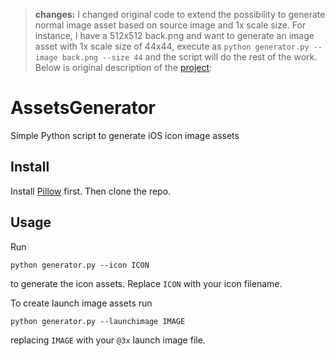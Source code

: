 > **changes:** I changed original code to extend the possibility to generate normal image asset based on source image and 1x scale size. For instance, I have a 512x512 back.png and want to generate an image asset with 1x scale size of 44x44, execute as ```python generator.py --image back.png --size 44``` and the script will do the rest of the work. Below is original description of the [project](https://github.com/APSL/AssetsGenerator):

AssetsGenerator
===============

Simple Python script to generate iOS icon image assets

## Install

Install [Pillow](http://pillow.readthedocs.org/installation.html#simple-installation) first. Then clone the repo.

## Usage

Run

```python generator.py --icon ICON```

to generate the icon assets. Replace ``ICON`` with your icon filename.

To create launch image assets run

```python generator.py --launchimage IMAGE```

replacing ``IMAGE`` with your ``@3x`` launch image file.
